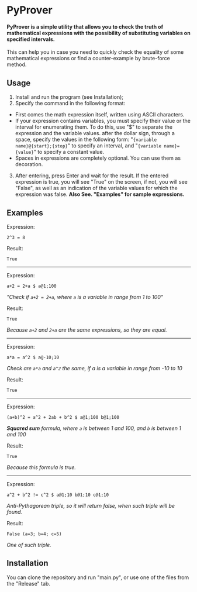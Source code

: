 # PyProver
#### PyProver is a simple utility that allows you to check the truth of mathematical expressions with the possibility of substituting variables on specified intervals.
This can help you in case you need to quickly check the equality of some mathematical expressions or find a counter-example by brute-force method.

## Usage
1. Install and run the program (see Installation);
2. Specify the command in the following format:
* First comes the math expression itself, written using ASCII characters.
* If your expression contains variables, you must specify their value or the interval for enumerating them. To do this, use "$" to separate the expression and the variable values. after the dollar sign, through a space, specify the values in the following form: "`{variable name}@{start};{stop}`" to specify an interval, and "`{variable name}={value}`" to specify a constant value.
* Spaces in expressions are completely optional. You can use them as decoration.
3. After entering, press Enter and wait for the result. If the entered expression is true, you will see "True" on the screen, if not, you will see "False", as well as an indication of the variable values for which the expression was false.
**Also See. "Examples" for sample expressions.**

## Examples
Expression:
```
2^3 = 8
```
Result:
```
True
```

---

Expression:
```
a+2 = 2+a $ a@1;100
```
_"Check if `a+2 = 2+a`, where `a` is a variable in range from 1 to 100"_

Result:
```
True
```
_Because `a+2` and `2+a` are the same expressions, so they are equal._

---

Expression:
```
a*a = a^2 $ a@-10;10
```
_Check are `a*a` and `a^2` the same, if a is a variable in range from -10 to 10_

Result:
```
True
```

---

Expression:
```
(a+b)^2 = a^2 + 2ab + b^2 $ a@1;100 b@1;100
```

_**Squared sum** formula, where `a`  is between 1 and 100, and `b` is between 1 and 100_

Result:
```
True
```

_Because this formula is true._

---

Expression:
```
a^2 + b^2 != c^2 $ a@1;10 b@1;10 c@1;10
```

_Anti-Pythagorean triple, so it will return false, when such triple will be found._

Result:
```
False (a=3; b=4; c=5)
```

_One of such triple._

## Installation
You can clone the repository and run "main.py", or use one of the files from the "Release" tab.
